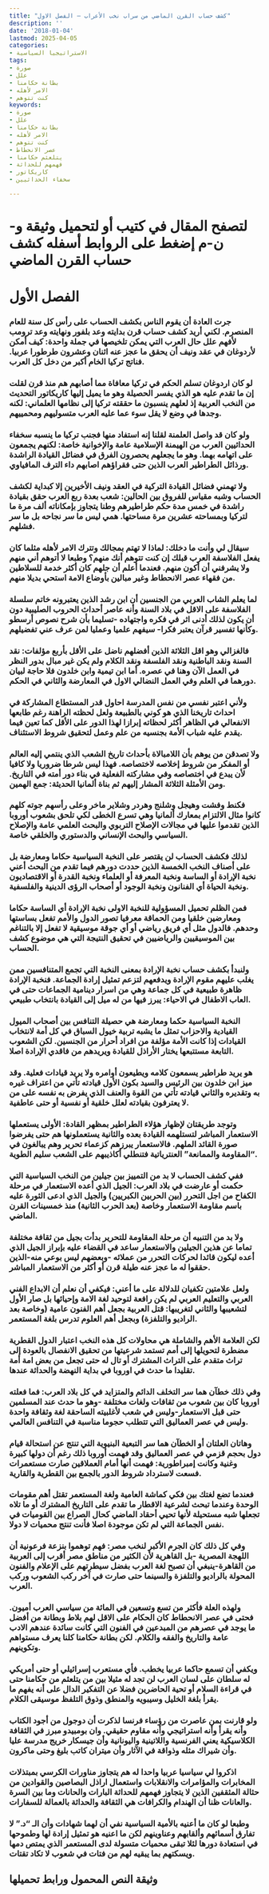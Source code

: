```yaml
---
title: "كشف حساب القرن الماضي من سراب نخب الأعراب – الفصل الاول"
description: ''
date: '2018-01-04'
lastmod: 2025-04-05
categories:
- الاستراتيجيا السياسية
tags:
- صورة
- علل
- بطانة حكامنا
- الامر لأهله
- كنت تتوهم
keywords:
- صورة
- علل
- بطانة حكامنا
- الامر لأهله
- كنت تتوهم
- عصر الانحطاط
- يتلعثم حكامنا
- فهمهم للحداثة
- كاريكاتور
- سخفاء الحداثيين

---
```

# **لتصفح المقال في كتيب أو لتحميل وثيقة و-ن-م إضغط على الروابط أسفله** **كشف حساب القرن الماضي**

# الفصل الأول

### جرت العادة أن يقوم الناس بكشف الحساب على رأس كل سنة للعام المنصرم. لكني أريد كشف حساب قرن بدايته وعد بلفور ونهايته وعد ترومب لأفهم علل حال العرب التي يمكن تلخيصها في جملة واحدة: كيف أمكن لأردوغان في عقد ونيف أن يحقق ما عجز عنه اثنان وعشرون طرطورا عربيا. فناتج تركيا الخام أكبر من دخل كل العرب.

### لو كان اردوغان تسلم الحكم في تركيا معافاة مما أصابهم هم منذ قرن لقلت إن ما تقدم عليه هو الذي يفسر الحصيلة وهو ما يميل إليها كاريكاتور التحديث من النخب العربية إذ لعلهم ينسبون ما حققته تركيا إلى نظامها العلماني: لكنه وجدها في وضع لا يقل سوء عما عليه العرب متسوليهم ومحمييهم.

### ولو كان قد واصل العلمنة لقلنا إنه استفاد منها فجنب تركيا ما ينسبه سخفاء الحداثيين العرب من الهيمنة الإسلامية عامة والإخوانية خاصة: لكنهم يجمعون على اتهامه بهما. وهو ما يجعلهم يحصرون الفرق في فضائل القيادة الراشدة ورذائل الطراطير العرب الذين حتى فقراؤهم اصابهم داء الترف المافياوي.

### ولا تهمني فضائل القيادة التركية في العقد ونيف الأخيرين إلا كبداية لكشف الحساب وشبه مقياس للفروق بين الحالين: شعب بعدة ربع العرب حقق بقيادة راشدة في خمس مدة حكم طراطيرهم وطنا يتجاوز بإمكاناته ألف مرة ما لتركيا وبمساحته عشرين مرة مساحتها. همي ليس ما سر نجاحه بل ما سر فشلهم.

### سيقال لي وأنت ما دخلك: لماذا لا تهتم بمجالك وتترك الامر لأهله مثلما كان يفعل الفلاسفة العرب قبلك إن كنت تتوهم أنك منهم؟ وطبعا لا أتوهم أني منهم ولا يشرفني أن أكون منهم. فعندما أعلم أن جلهم كان أكثر خدمة للسلاطين من فقهاء عصر الانحطاط وغير مبالين بأوضاع الامة استحي بديلا منهم.

### لما يعلم الشاب العربي من الجنسين أن ابن رشد الذين يعتبرونه خاتم سلسلة الفلاسفة على الاقل في بلاد السنة وأنه عاصر أحداث الحروب الصليبية دون أن يكون لذلك أدنى اثر في فكره واجتهاده -تسليما بأن شرح نصوص أرسطو وكأنها تفسير قرآن يعتبر فكرا- سيفهم علميا وعمليا لمن عرف عني تفضيلهم.

### فالغزالي وهو اقل الثلاثة الذين أفضلهم ناضل على الأقل بأربع مؤلفات: نقد السنة ونقد الباطنية ونقد الفلسفة ونقد الكلام ولم يكن غير مبال بدور النظر في العمل الآن وهنا في عصره. أما ابن تيمية وابن خلدون فلا حاجة لبيان دورهما في العلم وفي العمل النضالي الاول في المعارضة والثاني في الحكم.

### ولأني اعتبر نفسي من نفس المدرسة احاول قدر المستطاع المشاركة في احداث تاريخنا الذي هو كوني بالطبيعة ولعل لحظته الراهنة رغم طابعها الانفعالي في الظاهر أكثر لحظاته إبرازا لهذا الدور على الأقل كما تعين فيما يقدم عليه شباب الأمة بجنسيه من علم وعمل لتحقيق شروط الاستئناف.

### ولا تصدقن من يوهم بأن اللامبالاة بأحداث تاريخ الشعب الذي ينتمي إليه العالم أو المفكر من شروط إخلاصه لاختصاصه. فهذا ليس شرطا ضروريا ولا كافيا لأن يبدع في اختصاصه وفي مشاركته الفعلية في بناء دور أمته في التاريخ. ومن الأمثلة الثلاثة المشار إليهم ثم بناة ألمانيا الحديثة: جمع الهمين.

### فكنط وفشت وهيجل وشلنج وهردر وشلاير ماخر وعلى رأسهم جوته كلهم كانوا مثال الالتزام بمعارك ألمانيا وهي تسرع الخطى لكي تلحق بشعوب أوروبا الذين تقدموا عليها في مجالات الإصلاح التربوي والبحث العلمي عامة والإصلاح السياسي والبحث الإنساني والدستوري والخلقي خاصة.

### لذلك فكشف الحساب لن يقتصر على النخبة السياسية حكاما ومعارضة بل على أصناف النخب الخمسة الذين حددت دورهم فيما تقدم من البحث أعني نخبة الإرادة أو الساسة ونخبة المعرفة أو العلماء ونخبة القدرة أو الاقتصاديون ونخبة الحياة أي الفنانون ونخبة الوجود أو أصحاب الرؤى الدينية والفلسفية.

### فمن الظلم تحميل المسؤولية للنخبة الاولى نخبة الإرادة أي الساسة حكاما ومعارضين خلقيا ومن الحماقة معرفيا تصور الدول والأمم تفعل بساستها وحدهم. فالدول مثل أي فريق رياضي أو أي جوقة موسيقية لا تفعل إلا بالتناغم بين الموسيقيين والرياضيين في تحقيق النتيجة التي هي موضوع كشف الحساب.

### ولنبدأ بكشف حساب نخبة الإرادة بمعنى النخبة التي تجمع المتنافسين ممن يغلب عليهم مقوم الإرادة ويدفعهم لتزعم تمثيل إرادة الجماعة. فنخبة الإرادة ظاهرة طبيعية في كل جماعة وهي من اسرار دينامية الجماعات حتى في العاب الاطفال في الاحياء: يبرز فيها من له ميل إلى القيادة بانتخاب طبيعي.

### النخبة السياسية حكما ومعارضة هي حصيلة التنافس بين أصحاب الميول القيادية والاحزاب تمثل ما يشبه تربية خيول السباق في كل أمة لانتخاب القيادات إذا كانت الأمة مؤلفة من افراد أحرار من الجنسين. لكن الشعوب التابعة مستتبعها يختار الأراذل للقيادة ويريدهم من فاقدي الإرادة اصلا.

### هو يريد طراطير يسمعون كلامه ويطيعون أوامره ولا يريد قيادات فعلية. وقد ميز ابن خلدون بين الرئيس والسيد بكون الأول قيادته تأتي من اعتراف غيره به وتقديره والثاني قيادته تأتي من القوة والعنف الذي يفرض به نفسه على من لا يعترفون بقيادته لعلل خلقية أو نفسية أو حتى عاطفية.

### وتوجد طريقتان لإظهار هؤلاء الطراطير بمظهر القادة: الأولى يستعملها الاستعمار المباشر لتستلهمه القيادة بعده والثانية يستعملونها هم حتى يفرضوا صورة القائد الملهم. فالاستعمار يبرزهم كزعماء تحرير وهم يبالغون في “المقاومة والممانعة” العنترياتية فتنطلي أكاذيبهم على الشعب سليم الطوية.

### ففي كشف الحساب لا بد من التمييز بين جيلين من النخب السياسية التي حكمت أو عارضت في بلاد العرب: الجيل الذي أعده الاستعمار في مرحلة الكفاح من اجل التحرر (بين الحربين الكبريين) والجيل الذي ادعى الثورة عليه باسم مقاومة الاستعمار وخاصة (بعد الحرب الثانية) منذ خمسينات القرن الماضي.

### ولا بد من التنبيه أن مرحلة المقاومة للتحرير بدأت بجيل من ثقافة مختلفة تماما عن هذين الجيلين والاستعمار ساعد في القضاء عليه بإبراز الجيل الذي أعده ليكون قائدا لحركات التحرر من عملائه -وبعضهم ليس بوعي منه-الذين حققوا له ما عجز عنه طيلة قرن أو أكثر من الاستعمار المباشر.

### ولعل علامتين تكفيان للدلالة على ما أعني: فيكفي أن نعلم أن الابداع الفني العربي والتعليم العربي لم يكن رافعة لتوحيد لغة الامة وإحيائها بل صار الأول لتشعيبها والثاني لتغريبها: قتل العربية بجعل أهم الفنون عامية (وخاصة بعد الراديو والتلفزة) وبجعل أهم العلوم تدرس بلغة المستعمر.

### لكن العلامة الأهم والشاملة هي محاولات كل هذه النخب اعتبار الدول القطرية مضطرة لتحويلها إلى أمم تستمد شرعيتها من تحقيق الانفصال بالعودة إلى تراث متقدم على التراث المشترك أو تال له حتى تجعل من بعض امة أمة تقليدا ما حدث في اوروبا في بداية النهضة والحداثة عندها.

### وفي ذلك خطآن هما سر التخلف الدائم والمتزايد في كل بلاد العرب: فما فعلته اوروبا كان بين شعوب من ثقافات ولغات مختلفة -وهو ما حدث عند المسلمين حتى قبل الاستعمار-وليس في شعب لأغلبيته الساحقة لغة وثقافة واحدة وليس في عصر العماليق التي تتطلب حجوما مناسبة في التنافس العالمي.

### وهاتان العلتان أو الخطآن هما سر التبعية البنيوية التي تنتج عن استحالة قيام دول بحجم قزمي في عصر العماليق وقد فهمت أوروبا ذلك رغم أن دولها كبيرة وغنية وكانت إمبراطورية: فهمت أنها أمام العملاقين صارت مستعمرات فسعت لاسترداد شروط الدور بالجمع بين القطرية والقارية.

### فعندما تضع لغتك بين فكي كماشة العامية ولغة المستعمر تقتل أهم مقومات الوحدة وعندما تبحث لشرعية الاقطار ما تقدم على التاريخ المشترك أو ما تلاه تجعلها شبه مستحيلة لأنها تحيي أحقاد الماضي كحال الصراع بين القوميات في نفس الجماعة التي لم تكن موجودة اصلا فأنت تنتج محميات لا دولا.

### وفي كل ذلك كان الجرم الأكبر لنخب مصر: فهم توهموا بنزعة فرعونية أن اللهجة المصرية -بل القاهرية لأن الكثير من مناطق مصر أقرب إلى العربية من القاهرة-ينبغي أن تصبح لغة العرب بفضل سيطرتهم على الإعلام والفنون المحولة بالراديو والتلفزة والسينما حتى صارت في آخر ركب الشعوب وركب العرب.

### ولهذه العلة فأكثر من تسع وتسعين في المائة من سياسي العرب أميون. فحتى في عصر الانحطاط كان الحكام على الاقل لهم بلاط وبطانة من أفضل ما يوجد في عصرهم من المبدعين في الفنون التي كانت سائدة عندهم الادب عامة والتاريخ والفقه والكلام. لكن بطانة حكامنا كلنا يعرف مستواهم وتكوينهم.

### ويكفي أن تسمع حاكما عربيا يخطب. فأي مستعرب إسرائيلي أو حتى أمريكي له سلطان على لسان العرب لن تجد له مثيلا بين من يتلعثم من حكامنا حتى في قراءة السلام أو تحية الحاضرين فضلا عن التفكير الدال على أنه يفهم ما يقرأ بلغة الخليل وسيبويه والمنطق وذوق التلفظ موسيقى الكلام.

### ولو قارنت بمن عاصرت من رؤساء فرنسا لذكرت أن دوجول من أجود الكتاب وأنه يقرأ وأنه استراتيجي وأنه مقاوم حقيقي. وان بومبيدو مبرز في الثقافة الكلاسيكية يعني الفرنسية واللاتينية واليونانية وأن جيسكار خريج مدرسة عليا وأن شيراك مثله وذواقة في الآثار وأن ميتران كاتب بليغ وحتى ماكرون.

### اذكروا لي سياسيا عربيا واحدا له هم يتجاوز مناورات الكرسي بمبتذلات المخابرات والمؤامرات والانقلابات واستعمال اراذل البصاصين والقوادين من حثالة المثقفين الذين لا يتجاوز فهمهم للحداثة البارات والحانات وما بين السرة والعانات ظنا أن الهندام والكرافات هي الثقافة والحداثة بالعمالة للسفارات.

### وطبعا لو كان ما أعنيه بالأمية السياسية نفي أن لهما شهادات وأن الـ “د.” لا تفارق أسمائهم وألقابهم وعناوينهم لكن ما اعنيه هو تمثيل إرادة لها وطموحها في استعادة دورها لئلا تبقى محميات متسولة لدى المستعمر الذي يمتص دمها ويسكتهم بما يبقيه لهم من فتات في شعوب لا تكاد تقتات.

## وثيقة النص المحمول ورابط تحميلها

###
